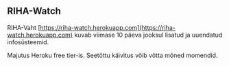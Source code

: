 ## RIHA-Watch

RIHA-Vaht [https://riha-watch.herokuapp.com](https://riha-watch.herokuapp.com) kuvab viimase 10 päeva jooksul lisatud ja uuendatud infosüsteemid.

Majutus Heroku free tier-is. Seetõttu käivitus võib võtta mõned momendid.



